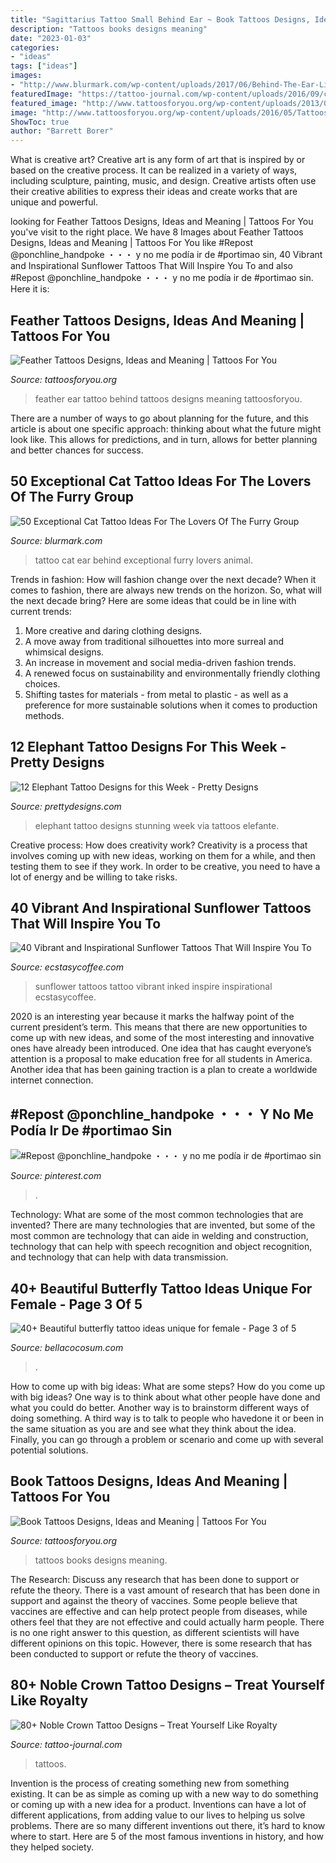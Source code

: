```yaml
---
title: "Sagittarius Tattoo Small Behind Ear ~ Book Tattoos Designs, Ideas And Meaning"
description: "Tattoos books designs meaning"
date: "2023-01-03"
categories:
- "ideas"
tags: ["ideas"]
images:
- "http://www.blurmark.com/wp-content/uploads/2017/06/Behind-The-Ear-Little-Cat-Tattoo.jpg"
featuredImage: "https://tattoo-journal.com/wp-content/uploads/2016/09/crown-tattoo40-768x768.jpg"
featured_image: "http://www.tattoosforyou.org/wp-content/uploads/2013/09/Feather-Tattoo-Behind-Ear.jpg"
image: "http://www.tattoosforyou.org/wp-content/uploads/2016/05/Tattoos-Books.jpg"
ShowToc: true
author: "Barrett Borer"
---
```



What is creative art?
Creative art is any form of art that is inspired by or based on the creative process. It can be realized in a variety of ways, including sculpture, painting, music, and design. Creative artists often use their creative abilities to express their ideas and create works that are unique and powerful.

	

		
looking for Feather Tattoos Designs, Ideas and Meaning | Tattoos For You you've visit to the right place. We have 8 Images about Feather Tattoos Designs, Ideas and Meaning | Tattoos For You like #Repost @ponchline_handpoke ・・・ y no me podía ir de #portimao sin, 40 Vibrant and Inspirational Sunflower Tattoos That Will Inspire You To and also #Repost @ponchline_handpoke ・・・ y no me podía ir de #portimao sin. Here it is:
		
    
## Feather Tattoos Designs, Ideas And Meaning | Tattoos For You

<img loading=lazy src="http://www.tattoosforyou.org/wp-content/uploads/2013/09/Feather-Tattoo-Behind-Ear.jpg" onerror="this.onerror=null;this.src='https://tse4.mm.bing.net/th?id=OIP.V288dVJRE9rTLbqexy57GgHaMb&amp;pid=15.1';" alt="Feather Tattoos Designs, Ideas and Meaning | Tattoos For You">

_Source: tattoosforyou.org_

>feather ear tattoo behind tattoos designs meaning tattoosforyou. 

	

There are a number of ways to go about planning for the future, and this article is about one specific approach: thinking about what the future might look like. This allows for predictions, and in turn, allows for better planning and better chances for success.

    
## 50 Exceptional Cat Tattoo Ideas For The Lovers Of The Furry Group

<img loading=lazy src="http://www.blurmark.com/wp-content/uploads/2017/06/Behind-The-Ear-Little-Cat-Tattoo.jpg" onerror="this.onerror=null;this.src='https://tse3.mm.bing.net/th?id=OIP.lmqeDEquLdIbkcGOTYXiJAHaJ4&amp;pid=15.1';" alt="50 Exceptional Cat Tattoo Ideas For The Lovers Of The Furry Group">

_Source: blurmark.com_

>tattoo cat ear behind exceptional furry lovers animal. 

	

Trends in fashion: How will fashion change over the next decade?
When it comes to fashion, there are always new trends on the horizon. So, what will the next decade bring? Here are some ideas that could be in line with current trends: 
1. More creative and daring clothing designs.
2. A move away from traditional silhouettes into more surreal and whimsical designs.
3. An increase in movement and social media-driven fashion trends.
4. A renewed focus on sustainability and environmentally friendly clothing choices. 
5. Shifting tastes for materials - from metal to plastic - as well as a preference for more sustainable solutions when it comes to production methods.

    
## 12 Elephant Tattoo Designs For This Week - Pretty Designs

<img loading=lazy src="http://www.prettydesigns.com/wp-content/uploads/2014/11/Stunning-Elephant-Tattoo.jpg" onerror="this.onerror=null;this.src='https://tse2.mm.bing.net/th?id=OIP.CN93OWHi8-kiaKcWzehrxQHaJ3&amp;pid=15.1';" alt="12 Elephant Tattoo Designs for this Week - Pretty Designs">

_Source: prettydesigns.com_

>elephant tattoo designs stunning week via tattoos elefante. 

	

Creative process: How does creativity work?
Creativity is a process that involves coming up with new ideas, working on them for a while, and then testing them to see if they work. In order to be creative, you need to have a lot of energy and be willing to take risks.

    
## 40 Vibrant And Inspirational Sunflower Tattoos That Will Inspire You To

<img loading=lazy src="https://i1.wp.com/www.ecstasycoffee.com/wp-content/uploads/2016/09/Sunflower-Tattoo-by-Melissa-Bonello.jpg" onerror="this.onerror=null;this.src='https://tse2.mm.bing.net/th?id=OIP.eAAfYSaZ2FGNHsImQ_so9wHaKM&amp;pid=15.1';" alt="40 Vibrant and Inspirational Sunflower Tattoos That Will Inspire You To">

_Source: ecstasycoffee.com_

>sunflower tattoos tattoo vibrant inked inspire inspirational ecstasycoffee. 

	

2020 is an interesting year because it marks the halfway point of the current president’s term. This means that there are new opportunities to come up with new ideas, and some of the most interesting and innovative ones have already been introduced. One idea that has caught everyone’s attention is a proposal to make education free for all students in America. Another idea that has been gaining traction is a plan to create a worldwide internet connection.

    
## #Repost @ponchline_handpoke ・・・ Y No Me Podía Ir De #portimao Sin

<img loading=lazy src="https://i.pinimg.com/736x/02/5a/f8/025af8a48c0cee750697da042c2380fa.jpg" onerror="this.onerror=null;this.src='https://tse3.mm.bing.net/th?id=OIP.Jueit4EogkbQyG9xe4weHAHaHa&amp;pid=15.1';" alt="#Repost @ponchline_handpoke ・・・ y no me podía ir de #portimao sin">

_Source: pinterest.com_

>. 

	

Technology: What are some of the most common technologies that are invented?
There are many technologies that are invented, but some of the most common are technology that can aide in welding and construction, technology that can help with speech recognition and object recognition, and technology that can help with data transmission.

    
## 40+ Beautiful Butterfly Tattoo Ideas Unique For Female - Page 3 Of 5

<img loading=lazy src="https://bellacocosum.com/wp-content/uploads/2021/05/27-10.jpg" onerror="this.onerror=null;this.src='https://tse2.mm.bing.net/th?id=OIP.FqSyVdZTZ0p82gBm43Y2IAHaLH&amp;pid=15.1';" alt="40+ Beautiful butterfly tattoo ideas unique for female - Page 3 of 5">

_Source: bellacocosum.com_

>. 

	

How to come up with big ideas: What are some steps?
How do you come up with big ideas? One way is to think about what other people have done and what you could do better. Another way is to brainstorm different ways of doing something. A third way is to talk to people who havedone it or been in the same situation as you are and see what they think about the idea. Finally, you can go through a problem or scenario and come up with several potential solutions.

    
## Book Tattoos Designs, Ideas And Meaning | Tattoos For You

<img loading=lazy src="http://www.tattoosforyou.org/wp-content/uploads/2016/05/Tattoos-Books.jpg" onerror="this.onerror=null;this.src='https://tse4.mm.bing.net/th?id=OIP.9_S0s8HHhGexL_IUEL-sJgHaJ3&amp;pid=15.1';" alt="Book Tattoos Designs, Ideas and Meaning | Tattoos For You">

_Source: tattoosforyou.org_

>tattoos books designs meaning. 

	

The Research: Discuss any research that has been done to support or refute the theory.
There is a vast amount of research that has been done in support and against the theory of vaccines. Some people believe that vaccines are effective and can help protect people from diseases, while others feel that they are not effective and could actually harm people. There is no one right answer to this question, as different scientists will have different opinions on this topic. However, there is some research that has been conducted to support or refute the theory of vaccines.

    
## 80+ Noble Crown Tattoo Designs – Treat Yourself Like Royalty

<img loading=lazy src="https://tattoo-journal.com/wp-content/uploads/2016/09/crown-tattoo40-768x768.jpg" onerror="this.onerror=null;this.src='https://tse1.mm.bing.net/th?id=OIP.JIFoL2rGUyCpBT1XLo20AgHaHa&amp;pid=15.1';" alt="80+ Noble Crown Tattoo Designs – Treat Yourself Like Royalty">

_Source: tattoo-journal.com_

>tattoos. 

	

Invention is the process of creating something new from something existing. It can be as simple as coming up with a new way to do something or coming up with a new idea for a product. Inventions can have a lot of different applications, from adding value to our lives to helping us solve problems. There are so many different inventions out there, it’s hard to know where to start. Here are 5 of the most famous inventions in history, and how they helped society.

